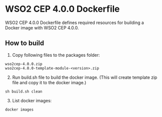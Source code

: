 # WSO2 CEP 4.0.0 Dockerfile

WSO2 CEP 4.0.0 Dockerfile defines required resources for building a Docker image with WSO2 CEP 4.0.0.

## How to build

1. Copy following files to the packages folder:
```
wso2cep-4.0.0.zip
wso2cep-4.0.0-template-module-<version>.zip
```

2. Run build.sh file to build the docker image. (This will create template zip file and copy it to the docker image.)
```
sh build.sh clean
```

3. List docker images:
```
docker images
```